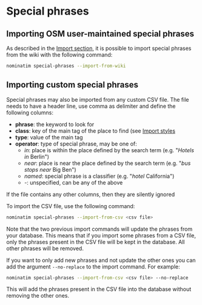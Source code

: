 # Special phrases

## Importing OSM user-maintained special phrases

As described in the [Import section](../admin/Import.md), it is possible to
import special phrases from the wiki with the following command:

```sh
nominatim special-phrases --import-from-wiki
```

## Importing custom special phrases

Special phrases may also be imported from any custom CSV file. The file needs
to have a header line, use comma as delimiter and define the following
columns:

 * **phrase**: the keyword to look for
 * **class**: key of the main tag of the place to find
   (see [Import styles](Import-Styles.md#how-processing-works)
 * **type**: value of the main tag
 * **operator**: type of special phrase, may be one of:
     * *in*: place is within the place defined by the search term (e.g. "_Hotels in_ Berlin")
     * *near*: place is near the place defined by the search term (e.g. "_bus stops near_ Big Ben")
     * *named*: special phrase is a classifier (e.g. "_hotel_ California")
     * *-*: unspecified, can be any of the above

If the file contains any other columns, then they are silently ignored

To import the CSV file, use the following command:

```sh
nominatim special-phrases --import-from-csv <csv file>
```

Note that the two previous import commands will update the phrases from your database.
This means that if you import some phrases from a CSV file, only the phrases
present in the CSV file will be kept in the database. All other phrases will
be removed.

If you want to only add new phrases and not update the other ones you can add
the argument `--no-replace` to the import command. For example:

```sh
nominatim special-phrases --import-from-csv <csv file> --no-replace
```

This will add the phrases present in the CSV file into the database without
removing the other ones.
